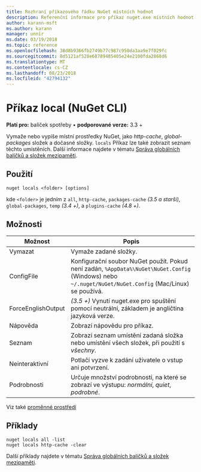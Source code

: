 ```yaml
---
title: Rozhraní příkazového řádku NuGet místních hodnot
description: Referenční informace pro příkaz nuget.exe místních hodnot
author: karann-msft
ms.author: karann
manager: unnir
ms.date: 03/19/2018
ms.topic: reference
ms.openlocfilehash: 38d8b9366fb2749b77c987c950da3aa9e7f029fc
ms.sourcegitcommit: 8d5121af528e68789485405e24e2100fda2868d6
ms.translationtype: MT
ms.contentlocale: cs-CZ
ms.lasthandoff: 08/23/2018
ms.locfileid: "42794132"
---
```

# <a name="locals-command-nuget-cli"></a>Příkaz local (NuGet CLI)

**Platí pro:** balíček spotřeby &bullet; **podporované verze:** 3.3 +

Vymaže nebo vypíše místní prostředky NuGet, jako *http-cache*, *global-packages* složek a dočasné složky. `locals` Příkaz lze také zobrazit seznam těchto umístěních. Další informace najdete v tématu [Správa globálních balíčků a složek mezipaměti](../consume-packages/managing-the-global-packages-and-cache-folders.md).

## <a name="usage"></a>Použití

```cli
nuget locals <folder> [options]
```

kde `<folder>` je jedním z `all`, `http-cache`, `packages-cache` *(3.5 a starší)*, `global-packages`, `temp` *(3.4 +)*, a `plugins-cache` *(4.8 +)*.

## <a name="options"></a>Možnosti

| Možnost | Popis |
| --- | --- |
| Vymazat | Vymaže zadané složky. |
| ConfigFile | Konfigurační soubor NuGet použít. Pokud není zadán, `%AppData%\NuGet\NuGet.Config` (Windows) nebo `~/.nuget/NuGet/NuGet.Config` (Mac/Linux) se používá.|
| ForceEnglishOutput | *(3.5 +)*  Vynutí nuget.exe pro spuštění pomocí neutrální, základem je angličtina jazyková verze. |
| Nápověda | Zobrazí nápovědu pro příkaz. |
| Seznam | Zobrazí seznam umístění zadaná složka nebo umístění všech složek, při použití s *všechny*. |
| Neinteraktivní | Potlačí vyzve k zadání uživatele o vstup ani potvrzení. |
| Podrobnosti | Určuje množství podrobností, na které se zobrazí ve výstupu: *normální*, *quiet*, *podrobné*. |

Viz také [proměnné prostředí](cli-ref-environment-variables.md)

## <a name="examples"></a>Příklady

```cli
nuget locals all -list
nuget locals http-cache -clear
```

Další příklady najdete v tématu [Správa globálních balíčků a složek mezipaměti](../consume-packages/managing-the-global-packages-and-cache-folders.md).
